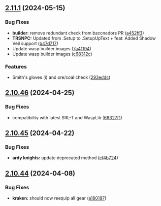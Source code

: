 ## [2.11.1](https://github.com/Torwent/wasp-free/compare/v2.11.0...v2.11.1) (2024-05-15)


### Bug Fixes

* **builder:** remove redundant check from baconadors PR ([a452ff3](https://github.com/Torwent/wasp-free/commit/a452ff36fb0bfe84c16d51267b583ae30c6e2065))
* **TRSNPC:** Updated from .Setup to .SetupUpText + feat: Added Shadow Veil support ([b47d717](https://github.com/Torwent/wasp-free/commit/b47d71765a8e0d7467920ccff7f7c977612bebe6))
* Update wasp builder images ([7a41194](https://github.com/Torwent/wasp-free/commit/7a41194b5948a27d3e53020194fb43f50fa55d52))
* Update wasp builder images ([c68312c](https://github.com/Torwent/wasp-free/commit/c68312cbd8c04844620bb6e40720f2b9e8a6becb))


### Features

* Smith's gloves (i) and ore/coal check ([293eddc](https://github.com/Torwent/wasp-free/commit/293eddc280aa93adbc558da428c83e51eeb0ecdd))



## [2.10.46](https://github.com/Torwent/wasp-free/compare/v2.10.45...v2.10.46) (2024-04-25)


### Bug Fixes

* compatibility with latest SRL-T and WaspLib ([66327f1](https://github.com/Torwent/wasp-free/commit/66327f1ae419780845f6e2fc0dc5ec4d5a204b81))



## [2.10.45](https://github.com/Torwent/wasp-free/compare/v2.10.44...v2.10.45) (2024-04-22)


### Bug Fixes

* **ardy knights:** update deprecated method ([ef4b724](https://github.com/Torwent/wasp-free/commit/ef4b72478c59bd41191448fe1d478477de82fb7d))



## [2.10.44](https://github.com/Torwent/wasp-free/compare/v2.10.43...v2.10.44) (2024-04-08)


### Bug Fixes

* **kraken:** should now reequip all gear ([a180187](https://github.com/Torwent/wasp-free/commit/a1801875032cfcae91e663ef6326eec7f2391c5a))



